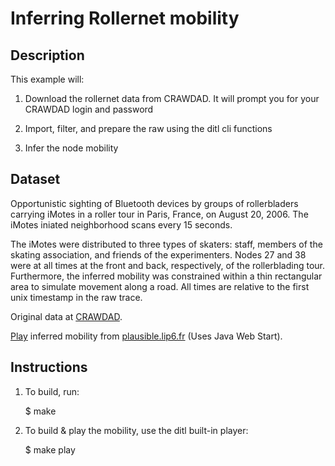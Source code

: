 Inferring Rollernet mobility
============================

Description
-----------

This example will: 

1. Download the rollernet data from CRAWDAD. It will prompt you for
your CRAWDAD login and password

2. Import, filter, and prepare the raw using the ditl cli functions

3. Infer the node mobility


Dataset
-------

Opportunistic sighting of Bluetooth devices by groups of rollerbladers
carrying iMotes in a roller tour in Paris, France, on August 20,
2006. The iMotes iniated neighborhood scans every 15 seconds.

The iMotes were distributed to three types of skaters: staff, members
of the skating association, and friends of the experimenters. Nodes 27
and 38 were at all times at the front and back, respectively, of the
rollerblading tour. Furthermore, the inferred mobility was constrained
within a thin rectangular area to simulate movement along a road. All
times are relative to the first unix timestamp in the raw trace.

Original data at [CRAWDAD](http://crawdad.cs.dartmouth.edu/upmc/rollernet).

[Play](http://plausible.lip6.fr/rollernet.jnlp) inferred mobility from [plausible.lip6.fr](http://plausible.lip6.fr) (Uses Java Web Start).

Instructions
------------

1. To build, run:

    $ make

2. To build & play the mobility, use the ditl built-in player:

    $ make play
